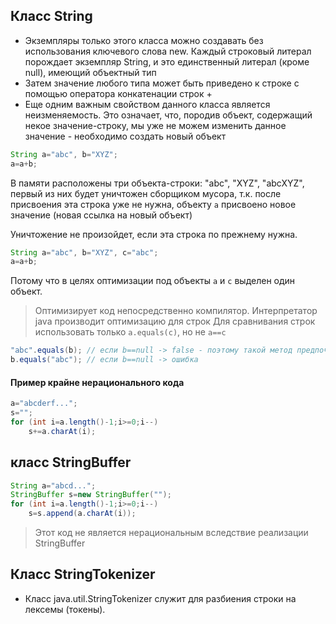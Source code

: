 ## Класс String

* Экземпляры только этого класса можно создавать без использования ключевого слова new. Каждый строковый литерал порождает экземпляр String, и это единственный литерал (кроме null), имеющий объектный тип
* Затем значение любого типа может быть приведено к строке с помощью оператора конкатенации строк +
* Еще одним важным свойством данного класса является неизменяемость. Это означает, что, породив объект, содержащий некое значение-строку, мы уже не можем изменить данное значение - необходимо создать новый объект

```java
String a="abc", b="XYZ";
a=a+b;
```

В памяти расположены три объекта-строки: "abc", "XYZ", "abcXYZ", первый из них будет уничтожен сборщиком мусора, т.к. после присвоения эта строка уже не нужна, объекту `a` присвоено новое значение (новая ссылка на новый объект)

Уничтожение не произойдет, если эта строка по прежнему нужна.

```java
String a="abc", b="XYZ", c="abc";
a=a+b;
```

Потому что в целях оптимизации под объекты `a` и `c` выделен один объект.

> Оптимизирует код непосредственно компилятор. Интерпретатор java производит оптимизацию для строк 
> Для сравнивания строк использовать только `a.equals(c)`, но не `a==c`
```java
"abc".equals(b); // если b==null -> false - поэтому такой метод предпочтительней
b.equals("abc"); // если b==null -> ошибка
```

#### Пример крайне нерационального кода
```java
a="abcderf...";
s="";
for (int i=a.length()-1;i>=0;i--)
	s+=a.charAt(i);
```

## класс StringBuffer

```java
String a="abcd...";
StringBuffer s=new StringBuffer("");
for (int i=a.length()-1;i>=0;i--)
	s=s.append(a.charAt(i));
```
> Этот код не является нерациональным вследствие реализации StringBuffer

## Класс StringTokenizer

* Класс java.util.StringTokenizer служит для разбиения строки на лексемы (токены).